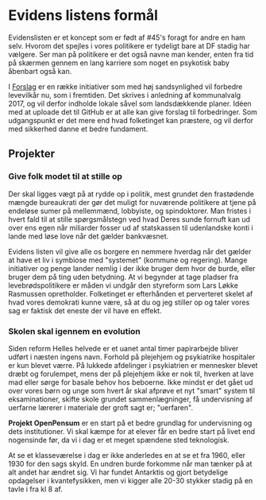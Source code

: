 # Evidens listens formål

Evidenslisten er et koncept som er født af #45's foragt for andre en ham selv. Hvorom det spejles i vores politikere er tydeligt bare at DF stadig har vælgere. Ser man på politikere er det også navne man kender, enten fra tid på skærmen gennem en lang karriere som noget en psykotisk baby åbenbart også kan.

I [Forslag](Forslag.md "Forslag til forberedelse af sandsynlig fremtid") er en række initiativer som med høj sandsynlighed vil forbedre levevilkår nu, som i fremtiden. Det skrives i anledning af kommunalvalg 2017, og vil derfor indholde lokale såvel som landsdækkende planer. Idéen med at uploade det til GitHub er at alle kan give forslag til forbedringer. Som udgangspunkt er det mere end hvad folketinget kan præstere, og vil derfor med sikkerhed danne et bedre fundament.

## Projekter

### Give folk modet til at stille op

Der skal ligges vægt på at rydde op i politik, mest grundet den frastødende mængde bureaukrati der gør det muligt for nuværende politikere at tjene på endeløse sumer på mellemmænd, lobbyiste, og spindoktorer. Man fristes i hvert fald til at stille spørgsmålstegn ved hvad Deres sunde fornuft kan ud over ens egen når miliarder fosser ud af statskassen til udenlandske konti i lande med løse love når det gælder bankvæsnet.

Evidens listen vil give alle os borgere en nemmere hverdag når det gælder at have et liv i symbiose med "systemet" (kommune og regering). Mange initiativer og penge lander nemlig i der ikke bruger dem hvor de burde, eller bruger dem på ting uden betydning. At vi begynder at tage pladser fra levebrødspolitikere er måden vi undgår den styreform som Lars Løkke Rasmussen opretholder. Folketinget er efterhånden et perverteret skelet af hvad vores demokrati kunne være, så at du og jeg stiller op og taler vores sag er faktisk det eneste der vil have en effekt.

### Skolen skal igennem en evolution

Siden reform Helles helvede er et uanet antal timer papirarbejde bliver udført i næsten ingens navn. Forhold på plejehjem og psykiatrike hospitaler er kun blevet værre. På lukkede afdelinger i psykiatrien er mennesker blevet dræbt og forulempet, mens der på plejehjem ikke er nok til, hverken at lave mad eller sørge for basale behov hos beboerne. Ikke mindst er det gået ud over vores børn og unge som hvert år skal afprøve et nyt "smart" system til eksaminationer, skifte skole grundet sammenlægninger, få undervisning af uerfarne lærerer i materiale der groft sagt er; "uerfaren".

**Projekt OpenPensum** er en start på et bedre grundlag for undervisning og dets institutioner. Vi skal kæmpe for at elever får en bedre start på livet end nogensinde før, da vi i dag er et meget spændene sted teknologisk.

At se et klasseværelse i dag er ikke anderledes en at se et fra 1960, eller 1930 for den sags skyld. En undren burde forkomme når man tænker på at alt andet har ændret sig. Vi har fundet Antarktis og gjort betydelige opdagelser i kvantefysikken, men vi kigger alle 20-30 stykker stadig på en tavle i fra kl 8 af. 
